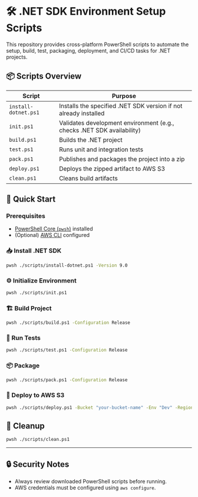 # 🛠️ .NET SDK Environment Setup Scripts

This repository provides cross-platform PowerShell scripts to automate the setup, build, test, packaging, deployment, and CI/CD tasks for .NET projects.

## 📦 Scripts Overview

| Script               | Purpose                                                                |
| -------------------- | ---------------------------------------------------------------------- |
| `install-dotnet.ps1` | Installs the specified .NET SDK version if not already installed       |
| `init.ps1`           | Validates development environment (e.g., checks .NET SDK availability) |
| `build.ps1`          | Builds the .NET project                                                |
| `test.ps1`           | Runs unit and integration tests                                        |
| `pack.ps1`           | Publishes and packages the project into a zip                          |
| `deploy.ps1`         | Deploys the zipped artifact to AWS S3                                  |
| `clean.ps1`          | Cleans build artifacts                                                 |

## 🚀 Quick Start

### Prerequisites

- [PowerShell Core (`pwsh`)](https://learn.microsoft.com/en-us/powershell/scripting/install/installing-powershell) installed
- (Optional) [AWS CLI](https://docs.aws.amazon.com/cli/latest/userguide/install-cliv2.html) configured

### 📥 Install .NET SDK

```sh
pwsh ./scripts/install-dotnet.ps1 -Version 9.0
```

### ⚙️ Initialize Environment

```sh
pwsh ./scripts/init.ps1
```

### 🏗️ Build Project

```sh
pwsh ./scripts/build.ps1 -Configuration Release
```

### 🧪 Run Tests

```sh
pwsh ./scripts/test.ps1 -Configuration Release
```

### 📦 Package

```sh
pwsh ./scripts/pack.ps1 -Configuration Release
```

### 🚀 Deploy to AWS S3

```sh
pwsh ./scripts/deploy.ps1 -Bucket "your-bucket-name" -Env "Dev" -Region "ap-south-1"
```

## 🧹 Cleanup

```sh
pwsh ./scripts/clean.ps1
```

---

## 🔒 Security Notes

- Always review downloaded PowerShell scripts before running.
- AWS credentials must be configured using `aws configure`.
